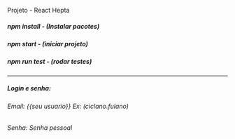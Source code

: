 Projeto - React Hepta

##### npm install - (Instalar pacotes)

##### npm start - (iniciar projeto)

##### npm run test - (rodar testes)

---

##### Login e senha:

###### Email: {{seu usuario}} Ex: (ciclano.fulano)

###### Senha: Senha pessoal
